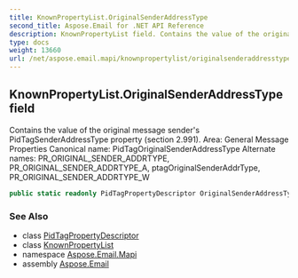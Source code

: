 ```yaml
---
title: KnownPropertyList.OriginalSenderAddressType
second_title: Aspose.Email for .NET API Reference
description: KnownPropertyList field. Contains the value of the original message senders PidTagSenderAddressType property section 2.991. Area General Message Properties Canonical name PidTagOriginalSenderAddressType Alternate names PR_ORIGINAL_SENDER_ADDRTYPE PR_ORIGINAL_SENDER_ADDRTYPE_A ptagOriginalSenderAddrType PR_ORIGINAL_SENDER_ADDRTYPE_W
type: docs
weight: 13660
url: /net/aspose.email.mapi/knownpropertylist/originalsenderaddresstype/
---
```

## KnownPropertyList.OriginalSenderAddressType field

Contains the value of the original message sender's PidTagSenderAddressType property (section 2.991). Area: General Message Properties Canonical name: PidTagOriginalSenderAddressType Alternate names: PR_ORIGINAL_SENDER_ADDRTYPE, PR_ORIGINAL_SENDER_ADDRTYPE_A, ptagOriginalSenderAddrType, PR_ORIGINAL_SENDER_ADDRTYPE_W

```csharp
public static readonly PidTagPropertyDescriptor OriginalSenderAddressType;
```

### See Also

* class [PidTagPropertyDescriptor](../../pidtagpropertydescriptor/)
* class [KnownPropertyList](../)
* namespace [Aspose.Email.Mapi](../../knownpropertylist/)
* assembly [Aspose.Email](../../../)


